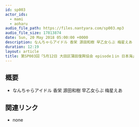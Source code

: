 ```yaml
---
id: sp003
actor_ids:
  - mami
  - aoharu
audio_file_path: https://files.nantyara.com/sp003.mp3
audio_file_size: 17813874
date: Sun, 20 May 2018 05:00:00 +0000
description: なんちゃらアイドル 香栄 源田和樹 早乙女らぶ 梅星えあ
duration: 12:19
layout: article
title: 第SP003回「5月12日 大田区蒲田復興協会 episode１in 日本海」
---
```

## 概要

* なんちゃらアイドル 香栄 源田和樹 早乙女らぶ 梅星えあ

## 関連リンク

* none
